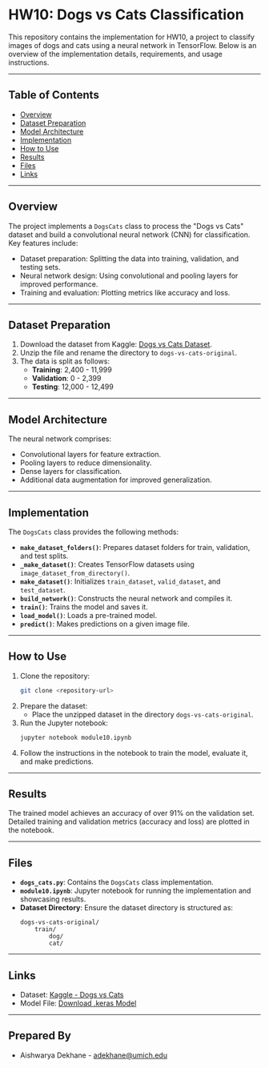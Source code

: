 # HW10: Dogs vs Cats Classification

This repository contains the implementation for HW10, a project to classify images of dogs and cats using a neural network in TensorFlow. Below is an overview of the implementation details, requirements, and usage instructions.

---

## Table of Contents
- [Overview](#overview)
- [Dataset Preparation](#dataset-preparation)
- [Model Architecture](#model-architecture)
- [Implementation](#implementation)
- [How to Use](#how-to-use)
- [Results](#results)
- [Files](#files)
- [Links](#links)

---

## Overview

The project implements a `DogsCats` class to process the "Dogs vs Cats" dataset and build a convolutional neural network (CNN) for classification. Key features include:
- Dataset preparation: Splitting the data into training, validation, and testing sets.
- Neural network design: Using convolutional and pooling layers for improved performance.
- Training and evaluation: Plotting metrics like accuracy and loss.

---

## Dataset Preparation

1. Download the dataset from Kaggle: [Dogs vs Cats Dataset](https://www.kaggle.com/competitions/dogs-vs-cats/data).  
2. Unzip the file and rename the directory to `dogs-vs-cats-original`.
3. The data is split as follows:
   - **Training**: 2,400 - 11,999
   - **Validation**: 0 - 2,399
   - **Testing**: 12,000 - 12,499

---

## Model Architecture

The neural network comprises:
- Convolutional layers for feature extraction.
- Pooling layers to reduce dimensionality.
- Dense layers for classification.
- Additional data augmentation for improved generalization.

---

## Implementation

The `DogsCats` class provides the following methods:
- **`make_dataset_folders()`**: Prepares dataset folders for train, validation, and test splits.
- **`_make_dataset()`**: Creates TensorFlow datasets using `image_dataset_from_directory()`.
- **`make_dataset()`**: Initializes `train_dataset`, `valid_dataset`, and `test_dataset`.
- **`build_network()`**: Constructs the neural network and compiles it.
- **`train()`**: Trains the model and saves it.
- **`load_model()`**: Loads a pre-trained model.
- **`predict()`**: Makes predictions on a given image file.

---

## How to Use

1. Clone the repository:
   ```bash
   git clone <repository-url>
   ```
2. Prepare the dataset:
   - Place the unzipped dataset in the directory `dogs-vs-cats-original`.
3. Run the Jupyter notebook:
   ```bash
   jupyter notebook module10.ipynb
   ```
4. Follow the instructions in the notebook to train the model, evaluate it, and make predictions.

---

## Results

The trained model achieves an accuracy of over 91% on the validation set. Detailed training and validation metrics (accuracy and loss) are plotted in the notebook.

---

## Files

- **`dogs_cats.py`**: Contains the `DogsCats` class implementation.
- **`module10.ipynb`**: Jupyter notebook for running the implementation and showcasing results.
- **Dataset Directory**: Ensure the dataset directory is structured as:
  ```
  dogs-vs-cats-original/
      train/
          dog/
          cat/
  ```

---

## Links

- Dataset: [Kaggle - Dogs vs Cats](https://www.kaggle.com/competitions/dogs-vs-cats/data)  
- Model File: [Download .keras Model](https://drive.google.com/file/d/1BxHqtpflurJbH4Rgr8E1Yz4-vWd7MZBK/view?usp=drive_link)

---

## Prepared By

- Aishwarya Dekhane - adekhane@umich.edu

